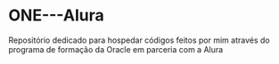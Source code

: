 # ONE---Alura
Repositório dedicado para hospedar códigos feitos por mim através do programa de formação da Oracle em parceria com a Alura
